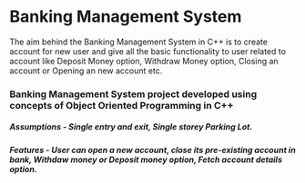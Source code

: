 # Banking Management System
The aim behind the Banking Management System in C++ is to create account for new user and give all the basic functionality to user related to account like Deposit Money option, Withdraw Money option, Closing an account or Opening an new account etc.
### Banking Management System project developed using concepts of Object Oriented Programming in C++
##### Assumptions - Single entry and exit, Single storey Parking Lot.
##### Features - User can open a new account, close its pre-existing account in bank, Withdaw money or Deposit money option, Fetch account details option.
